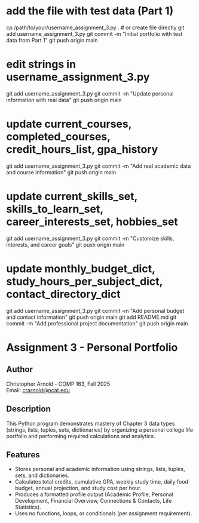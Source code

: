 # add the file with test data (Part 1)
cp /path/to/your/username_assignment_3.py .     # or create file directly
git add username_assignment_3.py
git commit -m "Initial portfolio with test data from Part 1"
git push origin main
# edit strings in username_assignment_3.py
git add username_assignment_3.py
git commit -m "Update personal information with real data"
git push origin main
# update current_courses, completed_courses, credit_hours_list, gpa_history
git add username_assignment_3.py
git commit -m "Add real academic data and course information"
git push origin main
# update current_skills_set, skills_to_learn_set, career_interests_set, hobbies_set
git add username_assignment_3.py
git commit -m "Customize skills, interests, and career goals"
git push origin main
# update monthly_budget_dict, study_hours_per_subject_dict, contact_directory_dict
git add username_assignment_3.py
git commit -m "Add personal budget and contact information"
git push origin main
git add README.md
git commit -m "Add professional project documentation"
git push origin main

# Assignment 3 - Personal Portfolio

## Author
Christopher Arnold - COMP 163, Fall 2025  
Email: crarnold@ncat.edu

## Description
This Python program demonstrates mastery of Chapter 3 data types (strings, lists, tuples, sets, dictionaries) by organizing a personal college life portfolio and performing required calculations and analytics.

## Features
- Stores personal and academic information using strings, lists, tuples, sets, and dictionaries.
- Calculates total credits, cumulative GPA, weekly study time, daily food budget, annual projection, and study cost per hour.
- Produces a formatted profile output (Academic Profile, Personal Development, Financial Overview, Connections & Contacts, Life Statistics).
- Uses no functions, loops, or conditionals (per assignment requirement).

